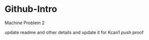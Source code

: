 # Github-Intro
Machine Problem 2 
 


update readme and other details and update it for Kcan1 push proof